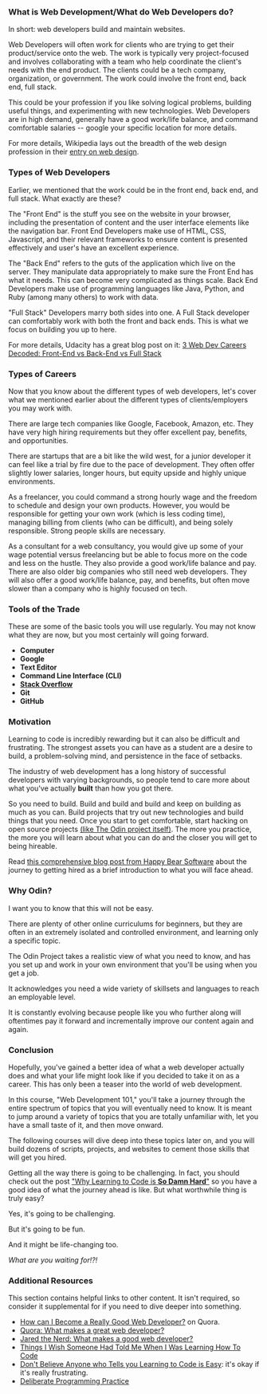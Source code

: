 ### What is Web Development/What do Web Developers do?

In short: web developers build and maintain websites.

Web Developers will often work for clients who are trying to get their product/service onto the web.
The work is typically very project-focused and involves collaborating with a team who help coordinate the client's needs with the end product.
The clients could be a tech company, organization, or government.
The work could involve the front end, back end, full stack.

This could be your profession if you like solving logical problems, building useful things, and experimenting with new technologies.
Web Developers are in high demand, generally have a good work/life balance, and command comfortable salaries -- google your specific location for more details.

For more details, Wikipedia lays out the breadth of the web design profession in their [entry on web design](https://en.wikipedia.org/wiki/Web_design).

### Types of Web Developers

Earlier, we mentioned that the work could be in the front end, back end, and full stack. What exactly are these?

The "Front End" is the stuff you see on the website in your browser, including the presentation of content and the user interface elements like the navigation bar.
Front End Developers make use of HTML, CSS, Javascript, and their relevant frameworks to ensure content is presented effectively and user's have an excellent experience.

The "Back End" refers to the guts of the application which live on the server. They manipulate data appropriately to make sure the Front End has what it needs. This can become very complicated as things scale.
Back End Developers make use of programming languages like Java, Python, and Ruby (among many others) to work with data.

"Full Stack" Developers marry both sides into one. A Full Stack developer can comfortably work with both the front and back ends. This is what we focus on building you up to here.

For more details, Udacity has a great blog post on it: [3 Web Dev Careers Decoded: Front-End vs Back-End vs Full Stack](http://blog.udacity.com/2014/12/front-end-vs-back-end-vs-full-stack-web-developers.html)

### Types of Careers

Now that you know about the different types of web developers, let's cover what we mentioned earlier about the different types of clients/employers you may work with.

There are large tech companies like Google, Facebook, Amazon, etc. They have very high hiring requirements but they offer excellent pay, benefits, and opportunities.

There are startups that are a bit like the wild west, for a junior developer it can feel like a trial by fire due to the pace of development. They often offer slightly lower salaries, longer hours, but equity upside and highly unique environments.

As a freelancer, you could command a strong hourly wage and the freedom to schedule and design your own products. However, you would be responsible for getting your own work (which is less coding time), managing billing from clients (who can be difficult), and being solely responsible. Strong people skills are necessary.

As a consultant for a web consultancy, you would give up some of your wage potential versus freelancing but be able to focus more on the code and less on the hustle. They also provide a good work/life balance and pay.
There are also older big companies who still need web developers. They will also offer a good work/life balance, pay, and benefits, but often move slower than a company who is highly focused on tech.

### Tools of the Trade

These are some of the basic tools you will use regularly. You may not know what they are now, but you most certainly will going forward.

* **Computer**
* **Google**
* **Text Editor**
* **Command Line Interface (CLI)**
* **[Stack Overflow](http://stackoverflow.com/)**
* **Git**
* **GitHub**

### Motivation

Learning to code is incredibly rewarding but it can also be difficult and frustrating.
The strongest assets you can have as a student are a desire to build, a problem-solving mind, and persistence in the face of setbacks.

The industry of web development has a long history of successful developers with varying backgrounds, so people tend to care more about what you've actually **built** than how you got there.

So you need to build. Build and build and build and keep on building as much as you can. Build projects that try out new technologies and build things that you need.
Once you start to get comfortable, start hacking on open source projects [(like The Odin project itself)](/contributing). The more you practice, the more you will learn about what you can do and the closer you will get to being hireable.

Read [this comprehensive blog post from Happy Bear Software](https://www.happybearsoftware.com/how-to-get-a-programmer-job) about the journey to getting hired as a brief introduction to what you will face ahead.

### Why Odin?

I want you to know that this will not be easy.

There are plenty of other online curriculums for beginners, but they are often in an extremely isolated and controlled environment, and learning only a specific topic.

The Odin Project takes a realistic view of what you need to know, and has you set up and work in your own environment that you'll be using when you get a job.

It acknowledges you need a wide variety of skillsets and languages to reach an employable level.

It is constantly evolving because people like you who further along will oftentimes pay it forward and incrementally improve our content again and again.

### Conclusion

Hopefully, you've gained a better idea of what a web developer actually does and what your life might look like if you decided to take it on as a career. This has only been a teaser into the world of web development.

In this course, "Web Development 101," you'll take a journey through the entire spectrum of topics that you will eventually need to know. It is meant to jump around a variety of topics that you are totally unfamiliar with, let you have a small taste of it, and then move onward.

The following courses will dive deep into these topics later on, and you will build dozens of scripts, projects, and websites to cement those skills that will get you hired.

Getting all the way there is going to be challenging. In fact, you should check out the post ["Why Learning to Code is **So Damn Hard**"](http://www.vikingcodeschool.com/posts/why-learning-to-code-is-so-damn-hard) so you have a good idea of what the journey ahead is like.  But what worthwhile thing is truly easy?

Yes, it's going to be challenging.

But it's going to be fun.

And it might be life-changing too.

*What are you waiting for!?!*

### Additional Resources
This section contains helpful links to other content. It isn't required, so consider it supplemental for if you need to dive deeper into something.

* [How can I Become a Really Good Web Developer?](http://www.quora.com/Computer-Programming/How-can-I-become-a-really-good-Web-Developer-starting-from-now-at-age-20-before-age-25) on Quora.
* [Quora: What makes a great web developer?](http://www.quora.com/What-makes-a-great-web-developer)
* [Jared the Nerd: What makes a good web developer?](http://jaredthenerd.com/2013/05/What-Makes-A-Good-Developer/)
* [Things I Wish Someone Had Told Me When I Was Learning How To Code](https://medium.com/learning-to-code/565fc9dcb329)
* [Don't Believe Anyone who Tells you Learning to Code is Easy](http://techcrunch.com/2014/05/24/dont-believe-anyone-who-tells-you-learning-to-code-is-easy/): it's okay if it's really frustrating.
* [Deliberate Programming Practice](https://codequizzes.wordpress.com/2013/04/28/deliberate-programming-practice/)
